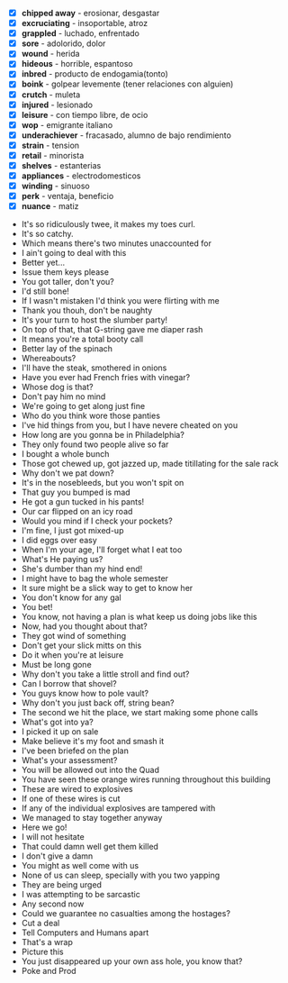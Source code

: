 - [x] **chipped away** - erosionar, desgastar
- [x] **excruciating** - insoportable, atroz
- [x] **grappled** - luchado, enfrentado
- [x] **sore** - adolorido, dolor
- [x] **wound** - herida
- [x] **hideous** - horrible, espantoso
- [x] **inbred** - producto de endogamia(tonto)
- [x] **boink** - golpear levemente (tener relaciones con alguien)
- [x] **crutch** - muleta
- [x] **injured** - lesionado
- [x] **leisure** - con tiempo libre, de ocio
- [x] **wop** - emigrante italiano
- [x] **underachiever** - fracasado, alumno de bajo rendimiento
- [x] **strain** - tension
- [x] **retail** - minorista
- [x] **shelves** - estanterias
- [x] **appliances** - electrodomesticos
- [x] **winding** - sinuoso
- [x] **perk** - ventaja, beneficio
- [x] **nuance** - matiz

* It's so ridiculously twee, it makes my toes curl. 
* It's so catchy. 
* Which means there's two minutes unaccounted for
* I ain't going to deal with this 
* Better yet...
* Issue them keys please
* You got taller, don't you?
* I'd still bone!
* If I wasn't mistaken I'd think you were flirting with me
* Thank you thouh, don't be naughty
* It's your turn to host the slumber party!
* On top of that, that G-string gave me diaper rash
* It means you're a total booty call
* Better lay of the spinach
* Whereabouts?
* I'll have the steak, smothered in onions
* Have you ever had French fries with vinegar?
* Whose dog is that?
* Don't pay him no mind 
* We're going to get along just fine
* Who do you think wore those panties
* I've hid things from you, but I have nevere cheated on you
* How long are you gonna be in Philadelphia?
* They only found two people alive so far
* I bought a whole bunch
* Those got chewed up, got jazzed up, made titillating for the sale rack
* Why don't we pat down?
* It's in the nosebleeds, but you won't spit on
* That guy you bumped is mad
* He got a gun tucked in his pants!
* Our car flipped on an icy road
* Would you mind if I check your pockets?
* I'm fine, I just got mixed-up
* I did eggs over easy
* When I'm your age, I'll forget what I eat too
* What's He paying us?
* She's dumber than my hind end!
* I might have to bag the whole semester
* It sure might be a slick way to get to know her
* You don't know for any gal
* You bet!
* You know, not having a plan is what keep us doing jobs like this
* Now, had you thought about that?
* They got wind of something
* Don't get your slick mitts on this
* Do it when you're at leisure
* Must be long gone
* Why don't you take a little stroll and find out?
* Can I borrow that shovel?
* You guys know how to pole vault? 
* Why don't you just back off, string bean?
* The second we hit the place, we start making some phone calls
* What's got into ya?
* I picked it up on sale
* Make believe it's my foot and smash it
* I've been briefed on the plan
* What's your assessment?
* You will be allowed out into the Quad
* You have seen these orange wires running throughout this building
* These are wired to explosives
* If one of these wires is cut
* If any of the individual explosives are tampered with
* We managed to stay together anyway
* Here we go!
* I will not hesitate
* That could damn well get them killed
* I don't give a damn
* You might as well come with us
* None of us can sleep, specially with you two yapping
* They are being urged
* I was attempting to be sarcastic
* Any second now
* Could we guarantee no casualties among the hostages? 
* Cut a deal
* Tell Computers and Humans apart 
* That's a wrap
* Picture this
* You just disappeared up your own ass hole, you know that?
* Poke and Prod












